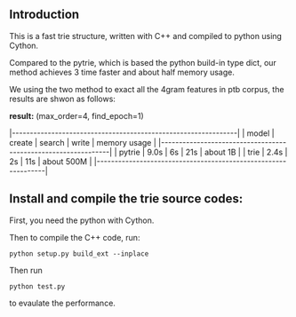 
## Introduction

This is a fast trie structure, written with C++ and compiled to python using Cython.

Compared to the pytrie, which is based the python build-in type dict, 
our method achieves 3 time faster and about half memory usage.

We using the two method to exact all the 4gram features in ptb corpus,
the results are shwon as follows:

**result:** 
(max_order=4, find_epoch=1)

|---------------------------------------------------------------| 
|  model       |  create  |  search  |  write  |  memory usage  | 
|---------------------------------------------------------------| 
|  pytrie      |     9.0s |     6s   |    21s  |    about 1B    | 
|  trie        |     2.4s |     2s   |    11s  |    about 500M  | 
|---------------------------------------------------------------| 



## Install and compile the trie source codes:

First, you need the python with Cython.

Then to compile the C++ code,  run: 
```shell
python setup.py build_ext --inplace
```

Then run
```shell
python test.py
```
to evaulate the performance.





